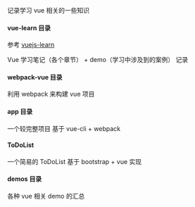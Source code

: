 记录学习 vue 相关的一些知识

#### vue-learn 目录 

参考 [vuejs-learn](https://github.com/bhnddowinf/vuejs-learn) 

Vue 学习笔记（各个章节） + demo（学习中涉及到的案例） 记录


#### webpack-vue 目录

利用 webpack 来构建 vue 项目


#### app 目录

一个较完整项目 基于 vue-cli + webpack


#### ToDoList

一个简易的 ToDoList 基于 bootstrap + vue 实现

#### demos 目录

各种 vue 相关 demo 的汇总



